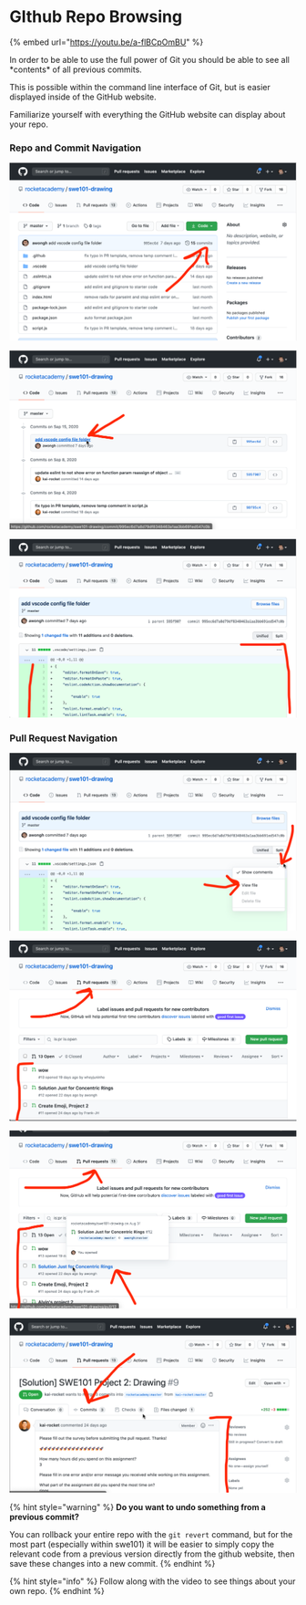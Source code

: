 # GIthub Repo Browsing

{% embed url="https://youtu.be/a-flBCpOmBU" %}

In order to be able to use the full power of Git you should be able to see all \*contents\* of all previous commits.

This is possible within the command line interface of Git, but is easier displayed inside of the GitHub website. 

Familiarize yourself with everything the GitHub website can display about your repo.

### Repo and Commit Navigation

![List of all commits.](../.gitbook/assets/screen-shot-2020-09-22-at-9.09.22-pm.png)

![See detail view of each commit.](../.gitbook/assets/screen-shot-2020-09-22-at-9.11.32-pm.png)

![Diff for \*every\* file. \(Remember a commit can have more than one file\).](../.gitbook/assets/screen-shot-2020-09-22-at-9.12.10-pm.png)

### Pull Request Navigation

![Full page view \(not just diff\) for a single file.](../.gitbook/assets/screen-shot-2020-09-22-at-9.14.16-pm.png)

![List of all pull requests on a repo.](../.gitbook/assets/screen-shot-2020-09-22-at-9.15.17-pm.png)

![Details on a single pull request.](../.gitbook/assets/screen-shot-2020-09-22-at-9.16.06-pm.png)

![Survey and a list of all pull request commits.](../.gitbook/assets/screen-shot-2020-09-22-at-9.18.14-pm.png)

{% hint style="warning" %}
**Do you want to undo something from a previous commit?**

You can rollback your entire repo with the `git revert` command, but for the most part \(especially within swe101\) it will be easier to simply copy the relevant code from a previous version directly from the github website, then save these changes into a new commit.
{% endhint %}

{% hint style="info" %}
Follow along with the video to see things about your own repo.
{% endhint %}

